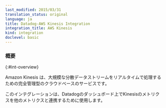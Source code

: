 ```yaml
---
last_modified: 2015/03/31
translation_status: original
language: ja
title: Datadog-AWS Kinesis Integration
integration_title: AWS Kinesis
kind: integration
doclevel: basic
---
```


<!-- Amazon Kinesis is a fully managed, cloud-based service for real-time processing of large, distributed data streams.

Enable this integration to see in Datadog all your Kinesis metrics, and collect custom Kinesis tags. -->

### 概要
{:#int-overview}

Amazon Kinesis は、大規模な分散データストリームをリアルタイムで処理するための完全管理型のクラウドベースのサービスです。

このインテグレーションは、Datadogのダッシュボード上でKinesisのメトリクスを他のメトリクスと連携するために使用します。
